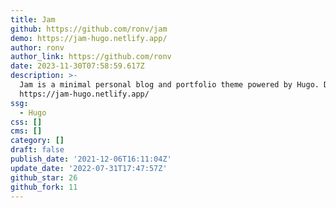 ```yaml
---
title: Jam
github: https://github.com/ronv/jam
demo: https://jam-hugo.netlify.app/
author: ronv
author_link: https://github.com/ronv
date: 2023-11-30T07:58:59.617Z
description: >-
  Jam is a minimal personal blog and portfolio theme powered by Hugo. Demo:
  https://jam-hugo.netlify.app/
ssg:
  - Hugo
css: []
cms: []
category: []
draft: false
publish_date: '2021-12-06T16:11:04Z'
update_date: '2022-07-31T17:47:57Z'
github_star: 26
github_fork: 11
---
```

